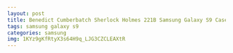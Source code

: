 ```yaml
---
layout: post
title: Benedict Cumberbatch Sherlock Holmes 221B Samsung Galaxy S9 Case
tags: samsung galaxy s9
categories: samsung
img: 1KYz9gKfRtyX3s64H9q_LJG3CZCLEAXtR
---
```


